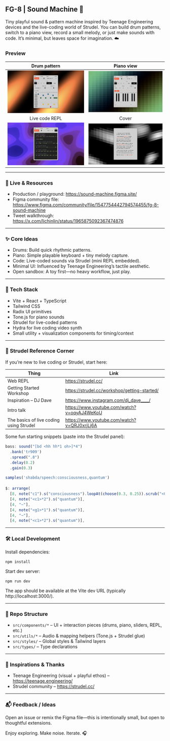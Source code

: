 
## FG-8 | Sound Machine 🎹

Tiny playful sound & pattern machine inspired by Teenage Engineering devices and the live-coding world of Strudel. You can build drum patterns, switch to a piano view, record a small melody, or just make sounds with code.  It’s minimal, but leaves space for imagination. ☁️

### Preview


| Drum pattern | Piano view |
|:--:|:--:|
| ![Drum pattern](./images/Strudel-3.png) | ![Piano view](./images/Strudel-4.png) |
| Live code REPL | Cover |
| ![Live code REPL](./images/Strudel-2.png) | ![Cover](./images/Strudel-1.png) |


---

### 🚀 Live & Resources
- Production / playground: https://sound-machine.figma.site/
- Figma community file: https://www.figma.com/community/file/1547754442794574455/fg-8-sound-machine
- Tweet walkthrough: https://x.com/lichinlin/status/1965875092367474876

---

### ✨ Core Ideas
- Drums: Build quick rhythmic patterns.
- Piano: Simple playable keyboard + tiny melody capture.
- Code: Live-coded sounds via Strudel (mini REPL embedded).
- Minimal UI: Influenced by Teenage Engineering’s tactile aesthetic.
- Open sandbox: A toy first—no heavy workflow, just play.

---

### 🧪 Tech Stack
- Vite + React + TypeScript
- Tailwind CSS
- Radix UI primitives
- Tone.js for piano sounds
- Strudel for live-coded patterns
- Hydra for live coding video synth
- Small utility + visualization components for timing/context

---

### 🎼 Strudel Reference Corner
If you’re new to live coding or Strudel, start here:

| Thing | Link |
|-------|------|
| Web REPL | https://strudel.cc/ |
| Getting Started Workshop | https://strudel.cc/workshop/getting-started/ |
| Inspiration – DJ Dave | https://www.instagram.com/dj_dave____/ |
| Intro talk | https://www.youtube.com/watch?v=oqyAJ4WeKoU |
| The basics of live coding using Strudel | https://www.youtube.com/watch?v=QRJ0xrjLj6A |

Some fun starting snippets (paste into the Strudel panel):
```js
bass: sound("[bd <hh hh*1 oh>]*4")
  .bank('tr909')
  .spread(".8")
  .delay(0.2)
  .gain(0.3)
```
```js
samples('shabda/speech:consciousness,quantum')

$: arrange(
  [8, note("c1").s("consciousness").loopAt(choose(0.3, 0.25)).scrub("<0@3 0.48!2 ~>*3")._punchcard({width: 600})],
  [4, note("<c1>*2").s("quantum")],
  [4, "~"],
  [4, note("<g1>*1").s("quantum")],
  [4, "~"],
  [4, note("<c1>*2").s("quantum")],

```

---

### 🛠️ Local Development
Install dependencies:
```
npm install
```
Start dev server:
```
npm run dev
```
The app should be available at the Vite dev URL (typically http://localhost:3000/).

---

### 📁 Repo Structure
- `src/components/*` – UI + interaction pieces (drums, piano, sliders, REPL, etc.)
- `src/utils/*` – Audio & mapping helpers (Tone.js + Strudel glue)
- `src/styles/` – Global styles & Tailwind layers
- `src/types/` – Type declarations

---

### 🙏 Inspirations & Thanks
- Teenage Engineering (visual + playful ethos) – https://teenage.engineering/
- Strudel community – https://strudel.cc/

---

### 📬 Feedback / Ideas
Open an issue or remix the Figma file—this is intentionally small, but open to thoughtful extensions.

Enjoy exploring. Make noise. Iterate. 🎧
